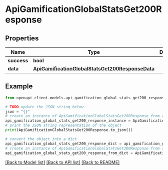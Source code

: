 # ApiGamificationGlobalStatsGet200Response


## Properties

Name | Type | Description | Notes
------------ | ------------- | ------------- | -------------
**success** | **bool** |  | [optional] 
**data** | [**ApiGamificationGlobalStatsGet200ResponseData**](ApiGamificationGlobalStatsGet200ResponseData.md) |  | [optional] 

## Example

```python
from openapi_client.models.api_gamification_global_stats_get200_response import ApiGamificationGlobalStatsGet200Response

# TODO update the JSON string below
json = "{}"
# create an instance of ApiGamificationGlobalStatsGet200Response from a JSON string
api_gamification_global_stats_get200_response_instance = ApiGamificationGlobalStatsGet200Response.from_json(json)
# print the JSON string representation of the object
print(ApiGamificationGlobalStatsGet200Response.to_json())

# convert the object into a dict
api_gamification_global_stats_get200_response_dict = api_gamification_global_stats_get200_response_instance.to_dict()
# create an instance of ApiGamificationGlobalStatsGet200Response from a dict
api_gamification_global_stats_get200_response_from_dict = ApiGamificationGlobalStatsGet200Response.from_dict(api_gamification_global_stats_get200_response_dict)
```
[[Back to Model list]](../README.md#documentation-for-models) [[Back to API list]](../README.md#documentation-for-api-endpoints) [[Back to README]](../README.md)


